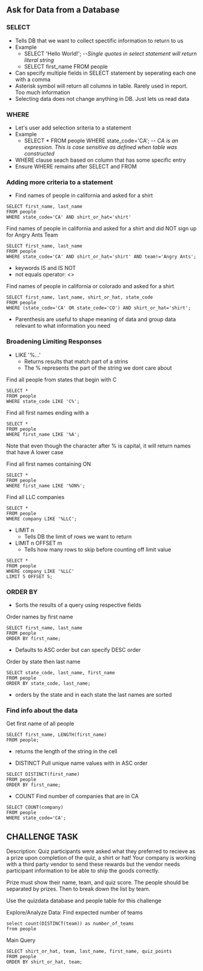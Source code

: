 
## Ask for Data from a Database

### SELECT 
* Tells DB that we want to collect spectific information to return to us
* Example
	* SELECT 'Hello World!';  --*Single quotes in select statement will return literal string*
	* SELECT first_name FROM people
* Can specify multiple fields in SELECT statement by seperating each one with a comma
* Asterisk symbol will return all columns in table. Rarely used in report. Too much information
* Selecting data does not change anything in DB. Just lets us read data

### WHERE
* Let's user add selection sriteria to a statement
* Example 
	* SELECT * FROM people WHERE state_code='CA';  -- *CA is an expression. This is case sensitive as defined when table was constructed*
* WHERE clause seach based on column that has some specific entry
* Ensure WHERE remains after SELECT and FROM

### Adding more criteria to a statement
* Find names of people in california and asked for a shirt
```
SELECT first_name, last_name
FROM people
WHERE state_code='CA' AND shirt_or_hat='shirt'
```

Find names of people in california and asked for a shirt and did NOT sign up for Angry Ants Team
```
SELECT first_name, last_name
FROM people
WHERE state_code='CA' AND shirt_or_hat='shirt' AND team!='Angry Ants';
```
* keywords IS and IS NOT
* not equals operator: <>

Find names of people in california or colorado and asked for a shirt
```
SELECT first_name, last_name, shirt_or_hat, state_code
FROM people
WHERE (state_code='CA' OR state_code='CO') AND shirt_or_hat='shirt';
```
* Parenthesis are useful to shape meaning of data and group data relevant to what information you need

### Broadening Limiting Responses
* LIKE '%...'
	* Returns results that match part of a strins
	* The % represents the part of the string we dont care about

Find all people from states that begin with C
```
SELECT *
FROM people
WHERE state_code LIKE 'C%';
```
Find all first names ending with a
```
SELECT *
FROM people
WHERE first_name LIKE '%A';
```
Note that even though the character after % is capital, it will return names that have A lower case

Find all first names containing ON
```
SELECT *
FROM people
WHERE first_name LIKE '%ON%';
```

Find all LLC companies
```
SELECT *
FROM people
WHERE company LIKE '%LLC';
```

* LIMIT n
	* Tells DB the limit of rows we want to return 
* LIMIT n OFFSET m
	* Tells how many rows to skip before counting off limit value
```
SELECT *
FROM people
WHERE company LIKE '%LLC'
LIMIT 5 OFFSET 5;
```

### ORDER BY
* Sorts the results of a query using respective fields

Order names by first name
```
SELECT first_name, last_name
FROM people
ORDER BY first_name;
```
* Defaults to ASC order but can specify DESC order

Order by state then last name
```
SELECT state_code, last_name, first_name
FROM people
ORDER BY state_code, last_name;
```
* orders by the state and in each state the last names are sorted

### Find info about the data
Get first name of all people
```
SELECT first_name, LENGTH(first_name)
FROM people;
```
* returns the length of the string in the cell 

* DISTINCT 
Pull unique name values with in ASC order
```
SELECT DISTINCT(first_name)
FROM people
ORDER BY first_name;
```

* COUNT
Find number of companies that are in CA
```
SELECT COUNT(company)
FROM people
WHERE state_code='CA';
```

## CHALLENGE TASK
Description: 
Quiz participants were asked what they preferred to recieve as a prize upon completion of the quiz, a shirt or hat! Your company is working with a third party vendor to send these rewards but the vendor needs participant information to be able to ship the goods correctly. 

Prize must show their name, team, and quiz score. The people should be separated by prizes. Then to break down the list by team.

Use the quizdata database and people table for this challenge

Explore/Analyze Data: Find expected number of teams 
```
select count(DISTINCT(team)) as number_of_teams
from people
```
Main Query
```
SELECT shirt_or_hat, team, last_name, first_name, quiz_points
FROM people
ORDER BY shirt_or_hat, team;
```